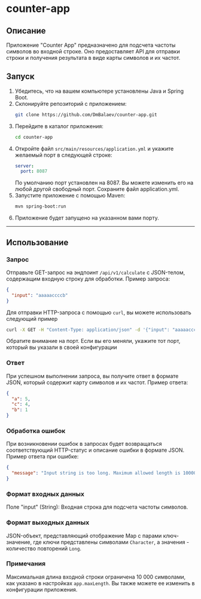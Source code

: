 # counter-app

## Описание
Приложение "Counter App" предназначено для подсчета частоты символов во входной строке. 
Оно предоставляет API для отправки строки и получения результата в виде карты символов и их частот.


## Запуск
1. Убедитесь, что на вашем компьютере установлены Java и Spring Boot.
2. Склонируйте репозиторий с приложением:
    ```bash
    git clone https://github.com/DmBalaev/counter-app.git
    ```
3. Перейдите в каталог приложения:
    ```bash
    cd counter-app
    ```
4. Откройте файл `src/main/resources/application.yml` и укажите желаемый порт в следующей строке:
    ```yaml
   server:
      port: 8087
    ```
   По умолчанию порт установлен на 8087. Вы можете изменить его 
   на любой другой свободный порт. Сохраните файл application.yml.
5. Запустите приложение с помощью Maven:
   ```bash
   mvn spring-boot:run
    ```
6. Приложение будет запущено на указанном вами порту.


---
## Использование

### Запрос
Отправьте GET-запрос на эндпоинт `/api/v1/calculate` с JSON-телом, 
содержащим входную строку для обработки. Пример запроса:
```json
{
  "input": "aaaaaccccb"
}
```
Для отправки HTTP-запроса с помощью `curl`, вы можете использовать следующий пример
```bash
curl -X GET -H "Content-Type: application/json" -d '{"input": "aaaaaccccb"}' http://localhost:8087/api/v1/calculate
```
Обратите внимание на порт. Если вы его меняли, укажите тот порт, 
который вы указали в своей конфигурации

### Ответ
При успешном выполнении запроса, вы получите ответ в формате JSON, 
который содержит карту символов и их частот. Пример ответа:
```json
{
  "a": 5,
  "c": 4,
  "b": 1
}
```

### Обработка ошибок
При возникновении ошибок в запросах будет возвращаться соответствующий 
HTTP-статус и описание ошибки в формате JSON. Пример ответа при ошибке:
```json
{
  "message": "Input string is too long. Maximum allowed length is 10000"
}
```

### Формат входных данных
Поле "input" (String): Входная строка для подсчета частоты символов.

### Формат выходных данных
JSON-объект, представляющий отображение Map с парами ключ-значение, 
где ключи представлены символами `Character`, а значения - количество повторений `Long`.

### Примечания
Максимальная длина входной строки ограничена 10 000 символами, 
как указано в настройках `app.maxLength`.
Вы также можете ее изменить в конфигурации приложения.



